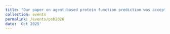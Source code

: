 ```yaml
---
title: "Our paper on agent-based protein function prediction was accepted at PSB 2026"
collection: events
permalink: /events/psb2026
date: 'Oct 2025'
---
```

